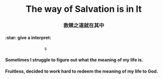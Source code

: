 <h1 align="center">The way of Salvation is in It </h1>
<h3 align="center">救赎之道就在其中 </h3>
<h4>:star: give a interpret:</h4>
&emsp;&emsp;&emsp;&emsp;&emsp;&emsp;&emsp;&emsp;&emsp;s
<h4>Sometimes I struggle to figure out what the meaning of my life is.</h4>
<h4>Fruitless, decided to work hard to redeem the meaning of my life to God.</h4>








<!--
**redeemed8/Redeemed8** is a ✨ _special_ ✨ repository because its `README.md` (this file) appears on your GitHub profile.

Here are some ideas to get you started:

- 🔭 I’m currently working on ...
- 🌱 I’m currently learning ...
- 👯 I’m looking to collaborate on ...
- 🤔 I’m looking for help with ...
- 💬 Ask me about ...
- 📫 How to reach me: ...
- 😄 Pronouns: ...
- ⚡ Fun fact: ...
-->
